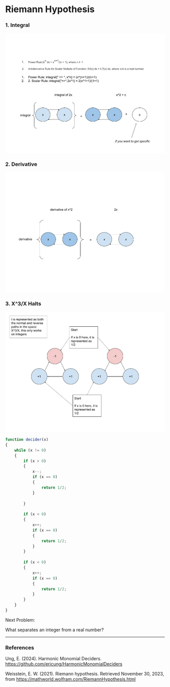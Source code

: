 # Riemann Hypothesis

### 1. Integral

![01Integral](Resources/01Integral.jpg)

### 2. Derivative

![02Derivative](Resources/02Derivative.jpg)

### 3. X^3/X Halts

![03X^3_XHalts](Resources/03X^3_XHalts.jpg)

``` javascript
function decider(x)
{
	while (x != 0)
	{
		if (x > 0)
		{
			x--;
			if (x == 0)
			{
				return 1/2;
			}

		}	

		if (x < 0)
		{
			x++;
			if (x == 0)
			{
				return 1/2;
			}
		}

		if (x < 0)
		{
			x++;
			if (x == 0)
			{
				return 1/2;
			}
		}
	}
}
```

Next Problem:

What separates an integer from a real number?

-----

### References

Ung, E. (2024). Harmonic Monomial Deciders. https://github.com/ericung/HarmonicMonomialDeciders

Weisstein, E. W. (2021). Riemann hypothesis. Retrieved November 30, 2023, from https://mathworld.wolfram.com/RiemannHypothesis.html
